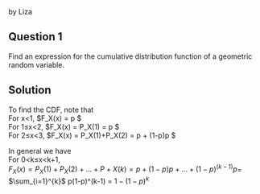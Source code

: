 by Liza 

## Question 1
Find an expression for the cumulative distribution function of a geometric random
variable.

## Solution 

To find the CDF, note that   
For x<1, $F_X(x) = p $  
For 1≤x<2, $F_X(x) = P_X(1) = p  $   
For 2≤x<3, $F_X(x) = P_X(1)+P_X(2) = p + (1-p)p    $   

In general we have  
For 0<k≤x<k+1,  
$F_X(x)=P_X(1)+P_X(2)+...+P+X(k) =p+(1-p)p+...+(1-p)^(k-1)p$= $\sum_{i=1}^{k}$ p(1-p)^(k-1) = $1 - (1-p)^k$
